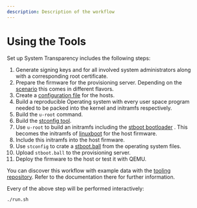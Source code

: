 ```yaml
---
description: Description of the workflow
---
```


# Using the Tools

Set up System Transparency includes the following steps:

1. Generate signing keys and for all involved system administrators along with a corresponding  root certificate.
2. Prepare the firmware for the provisioning server. Depending on the [scenario](../overview/scenarios/) this comes in different flavors.
3. Create a [configuration file](../usage/hostvars.json.md) for the hosts.
4. Build a reproducible Operating system with every user space program needed to be packed into the kernel and initramfs respectively.
5. Build the `u-root` command.
6. Build the [stconfig tool](../usage/stconfig-tool.md).
7. Use `u-root` to build an initramfs including the [stboot bootloader](../usage/stboot.md) . This becomes the initramfs of [linuxboot](../overview/components/bootloader.md) for the host firmware.
8. Include this initramfs into the host firmware.
9. Use `stconfig` to crate a [stboot.ball](../usage/stboot.ball.md) from the operating system files.
10. Upload `stboot.ball` to the provisioning server.
11. Deploy the firmware to the host or test it with QEMU.

You can discover this workflow with example data with the [tooling repository](https://github.com/system-transparency/system-transparency#system-transparency-tooling). Refer to the documentation there for further information.

Every of the above step will be performed interactively:

```text
./run.sh
```




